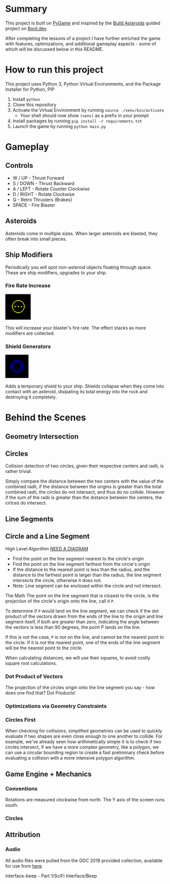 # Summary
This project is built on [PyGame](https://www.pygame.org/wiki/about) and
inspired by the [Build Asteroids](https://www.boot.dev/lessons/5be3e3bd-efb5-4664-a9e9-7111be783271)
guided project on [Boot.dev](https://www.boot.dev/tracks/backend).

After completing the lessons of a project I have further enriched the game with 
features, optimizations, and additional gameplay aspects - some of which will be 
discussed below in this README.

# How to run this project

This project uses Python 3, Python Virtual Environments, and the Package
Installer for Python, PIP

1. Install `python`
1. Clone this repository
1. Activate the Virtual Environment by running `source ./venv/bin/activate`
    - Your shell should now show `(venv)` as a prefix in your prompt
1. Install packages by running `pip install -r requirements.txt`
1. Launch the game by running `python main.py`


# Gameplay

## Controls
- W / UP - Thrust Forward
- S / DOWN - Thrust Backward
- A / LEFT - Rotate Counter Clockwise
- D / RIGHT - Rotate Clockwise
- Q - Retro Thrusters (Brakes)
- SPACE - Fire Blaster 

## Asteroids
Asteroids come in multiple sizes. When larger asteroids are blasted, they often
break into small pieces.

## Ship Modifiers
Periodically you will spot non-asteroid objects floating through space. These
are ship modifiers, upgrades to your ship.

### Fire Rate Increase
![Image of a Fire Rate Modifier](./wiki-content/fire-rate-modifier.png)

This will increase your blaster's fire rate. The effect stacks as more modifiers
are collected.

### Shield Generators
![Image of a Shield Modifier](./wiki-content/shield-modifier.png)

Adds a temporary shield to your ship. Shields collapse when they come into
contact with an asteroid, disipating its total energy into the rock and
destroying it completely.


# Behind the Scenes

## Geometry Intersection 

## Circles

Collision detection of two circles, given their respective centers and radii, is
rather trivial.

Simply compare the distance between the two centers with the value of the
combined radii, if the distance between the origins is greater than the total
combined radii, the circles do not intersect, and thus do no collide. However if
the sum of the radii is greater than the distance between the centers, the
cirlces do intersect.

## Line Segments


## Circle and a Line Segment
High Level Algorithm
[NEED A DIAGRAM]()
- Find the point on the line segment nearest to the circle's origin
- Find the point on the line segment farthest from the circle's origin
- If the distance to the nearest point is less than the radius, and the
    distance to the farthest point is larger than the radius, the line
    segment intersects the circle, otherwise it does not.
- Note: Line segment can be enclosed within the circle and not intersect.

The Math
The point on the line segment that is closest to the circle, is the
projection of the circle's origin onto the line, call it `P`.

To determine if `P` would land on the line segment, we can check if the dot
product of the vectors drawn from the ends of the line to the origin and
line segment itself, if both are greater than zero, indicating the angle
between the vectors is less than 90 degrees, the point P lands on the line.

If this is not the case, `P` is not on the line, and cannot be the nearest
point to the circle. If it is not the nearest point, one of the ends of
the line segment will be the nearest point to the circle.

When calculating distances, we will use their squares, to avoid costly
square root calculations.

### Dot Product of Vectors

The projection of the circles origin onto the line segment you say - how does
one find that? Dot Products!

### Optimizations via Geometry Constraints

### Circles First

When checking for collisions, simplified geometries can be used to quickly
evaluate if two shapes are even close enough to one another to collide. For
example, we've already seen how arithmetically simple it is to check if two
circles intersect, if we have a more complex geometry, like a polygon, we can
use a circular bounding region to create a fast preliminary check before
evaluating a collision with a more intensive polygon algorithm.

## Game Engine + Mechanics

### Conventions
Rotations are measured clockwise from north. The Y axis of the screen runs
south.

### Circles

## Attribution

### Audio
All audio files were pulled from the GDC 2019 provided collection, available for
use from [here](https://sonniss.com/gameaudiogdc/).

interface-beep - Part 1/SciFi Interface/Beep

